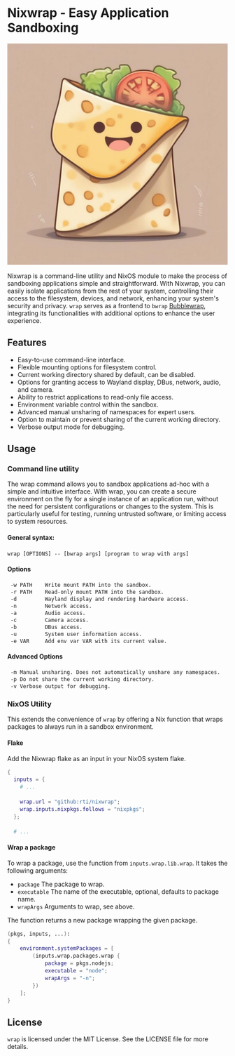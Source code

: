 # Nixwrap - Easy Application Sandboxing

![A cute wrap, the mascot of Nixwrap](./wrap.jpg)

Nixwrap is a command-line utility and NixOS module to make the process of sandboxing applications simple and straightforward. With Nixwrap, you can easily isolate applications from the rest of your system, controlling their access to the filesystem, devices, and network, enhancing your system's security and privacy. `wrap` serves as a frontend to `bwrap` [Bubblewrap](https://github.com/containers/bubblewrap), integrating its functionalities with additional options to enhance the user experience.

## Features
- Easy-to-use command-line interface.
- Flexible mounting options for filesystem control.
- Current working directory shared by default, can be disabled.
- Options for granting access to Wayland display, DBus, network, audio, and camera.
- Ability to restrict applications to read-only file access.
- Environment variable control within the sandbox.
- Advanced manual unsharing of namespaces for expert users.
- Option to maintain or prevent sharing of the current working directory.
- Verbose output mode for debugging.

## Usage
### Command line utility
The wrap command allows you to sandbox applications ad-hoc with a simple and intuitive interface. With wrap, you can create a secure environment on the fly for a single instance of an application run, without the need for persistent configurations or changes to the system. This is particularly useful for testing, running untrusted software, or limiting access to system resources.

#### General syntax:
`wrap [OPTIONS] -- [bwrap args] [program to wrap with args]`

#### Options
```
 -w PATH    Write mount PATH into the sandbox.
 -r PATH    Read-only mount PATH into the sandbox.
 -d         Wayland display and rendering hardware access.
 -n         Network access.
 -a         Audio access.
 -c         Camera access.
 -b         DBus access.
 -u         System user information access.
 -e VAR     Add env var VAR with its current value.
```

#### Advanced Options
```
 -m Manual unsharing. Does not automatically unshare any namespaces.
 -p Do not share the current working directory.
 -v Verbose output for debugging.
```

### NixOS Utility
This extends the convenience of `wrap` by offering a Nix function that wraps packages to always run in a sandbox environment. 

#### Flake
Add the Nixwrap flake as an input in your NixOS system flake.

```nix
{
  inputs = {
    # ...

    wrap.url = "github:rti/nixwrap";
    wrap.inputs.nixpkgs.follows = "nixpkgs";
  };

  # ...

```
#### Wrap a package
To wrap a package, use the function from `inputs.wrap.lib.wrap`. It takes the following arguments:
- `package` The package to wrap.
- `executable` The name of the executable, optional, defaults to package name.
- `wrapArgs` Arguments to wrap, see above.

The function returns a new package wrapping the given package.

```nix
(pkgs, inputs, ...):
{
    environment.systemPackages = [ 
        (inputs.wrap.packages.wrap {
            package = pkgs.nodejs;
            executable = "node";
            wrapArgs = "-n";
        })
    ];
}
```

## License
`wrap` is licensed under the MIT License. See the LICENSE file for more details.
